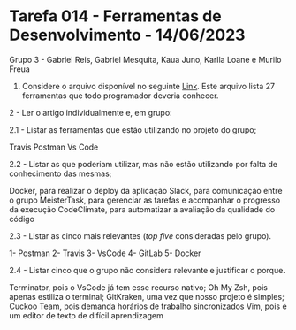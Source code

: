 # Tarefa 014 - Ferramentas de Desenvolvimento - 14/06/2023

Grupo 3 - Gabriel Reis, Gabriel Mesquita, Kaua Juno, Karlla Loane e Murilo Freua

1. Considere o arquivo disponível no seguinte [Link](https://onebitcode.com/ferramentas-programador/). Este arquivo lista 27 ferramentas que todo programador deveria conhecer.

2 - Ler o artigo individualmente e, em grupo:

  2.1 - Listar as ferramentas que estão utilizando no projeto do grupo;

Travis
Postman
Vs Code

  2.2 - Listar as que poderiam utilizar, mas não estão utilizando por falta de conhecimento das mesmas;

Docker, para realizar o deploy da aplicação
Slack, para comunicação entre o grupo
MeisterTask, para gerenciar as tarefas e acompanhar o progresso da execução
CodeClimate, para automatizar a avaliação da qualidade do código

  2.3 - Listar as cinco mais relevantes (_top five_ consideradas pelo grupo).

1- Postman
2- Travis
3- VsCode
4- GitLab
5- Docker

  2.4 - Listar cinco que o grupo não considera relevante e justificar o porque.

Terminator, pois o VsCode já tem esse recurso nativo;
Oh My Zsh, pois apenas estiliza o terminal;
GitKraken, uma vez que nosso projeto é simples;
Cuckoo Team, pois demanda horários de trabalho sincronizados
Vim, pois é um editor de texto de difícil aprendizagem
